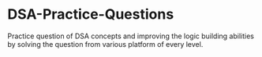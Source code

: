 # DSA-Practice-Questions
Practice question of DSA concepts and improving the logic building abilities by solving the question from various platform of every level.
